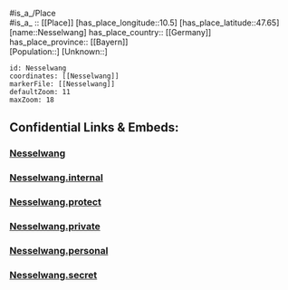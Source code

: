 ﻿---
location: [47.65,10.5] 
mapzoom: [7,12] 
mapmarker: city 
type: City
tags:
- geo/City


SpocWebEntityId: 32783
isDeleted: false
confidential: public

---
#is_a_/Place  
#is_a_ :: [[Place]] 
[has_place_longitude::10.5] 
[has_place_latitude::47.65] 
[name::Nesselwang] 
has_place_country:: [[Germany]]  
has_place_province:: [[Bayern]]  
[Population::] 
[Unknown::] 


```leaflet
id: Nesselwang
coordinates: [[Nesselwang]] 
markerFile: [[Nesselwang]] 
defaultZoom: 11 
maxZoom: 18
```


## Confidential Links & Embeds: 

### [Nesselwang](/_public/Earth/Continent/Europe/Europe~Central/Germany/Germany~West/Bayern/counties~Bayern/Oberallgäu/cities~Oberallgäu/Oy-Mittelberg/City/Nesselwang.md) 

### [Nesselwang.internal](/_internal/Earth/Continent/Europe/Europe~Central/Germany/Germany~West/Bayern/counties~Bayern/Oberallgäu/cities~Oberallgäu/Oy-Mittelberg/City/Nesselwang.internal.md) 

### [Nesselwang.protect](/_protect/Earth/Continent/Europe/Europe~Central/Germany/Germany~West/Bayern/counties~Bayern/Oberallgäu/cities~Oberallgäu/Oy-Mittelberg/City/Nesselwang.protect.md) 

### [Nesselwang.private](/_private/Earth/Continent/Europe/Europe~Central/Germany/Germany~West/Bayern/counties~Bayern/Oberallgäu/cities~Oberallgäu/Oy-Mittelberg/City/Nesselwang.private.md) 

### [Nesselwang.personal](/_personal/Earth/Continent/Europe/Europe~Central/Germany/Germany~West/Bayern/counties~Bayern/Oberallgäu/cities~Oberallgäu/Oy-Mittelberg/City/Nesselwang.personal.md) 

### [Nesselwang.secret](/_secret/Earth/Continent/Europe/Europe~Central/Germany/Germany~West/Bayern/counties~Bayern/Oberallgäu/cities~Oberallgäu/Oy-Mittelberg/City/Nesselwang.secret.md) 
